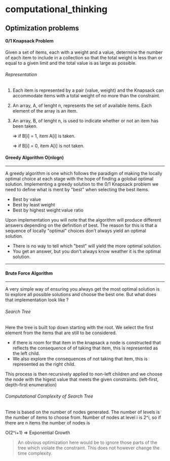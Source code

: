 # computational_thinking

## Optimization problems

#### 0/1 Knapsack Problem 
Given a set of items, each with a weight and a value, determine the number of each item to include in a collection so that the total weight is less than or equal to a given limit and the total value is as large as possible.
###### Representation 
1. Each item is represented by a pair (value, weight) and the Knapsack can accommodate items with a total weight of no more than the constraint. 
2. An array, A, of lenght n, represents the set of available items. Each element of the array is an item.
3. An array, B, of lenght n, is used to indicate whether or not an item has been taken.

   => if B[i] = 1, item A[i] is taken.

   => if B[i] = 0, item A[i] is not taken.

#### Greedy Algorithm O(nlogn)
---
A greedy algorithm is one which follows the paradigm of making the locally optimal choice at each stage with the hope of finding a golobal optimal solution. Implementing a greedy solution to the 0/1 Knapsack problem we need to define what is ment by "best" when selecting the
best items. 
* Best by value 
* Best by least weight
* Best by highest weight:value ratio

Upon implementation you will note that the algorithm will produce different answers depending on the definition of best. The reason for this is that a sequence of locally "optimal" choices don't always yield an optimal solution. 
* There is no way to tell which "best" will yield the more optimal solution.
* You get an answer, but you don't always know weather it is the optimal solution.

---

#### Brute Force Algorithm
---
A very simple way of ensuring you always get the most optimal solution is to explore all possible solutions and choose the best one. But what does that implementation look like ?
###### Search Tree 
Here the tree is built top down starting with the root. We select the first element from the items that are still to be considered. 
* if there is room for that item in the knapsack a node is constructed that reflects the consequence of of taking that item, this is represented as the left child. 
* We also explore the consequences of not taking that item, this is represented as the right child. 

This process is then recursively applied to non-left children and we choose the node with the higest value that meets the given constraints. (left-first, depth-first enumeration)
###### Computational Complexity of Search Tree
Time is based on the number of nodes generated. The number of levels is the number of items to choose from. Number of nodes at level i is 2^i, so if there are n items the number of nodes is 

  O(2^i+1) => Exponential Growth 

> An obvious optimization here would be to ignore those parts of the tree which violate the constraint. This does not however change the time complexity. 





